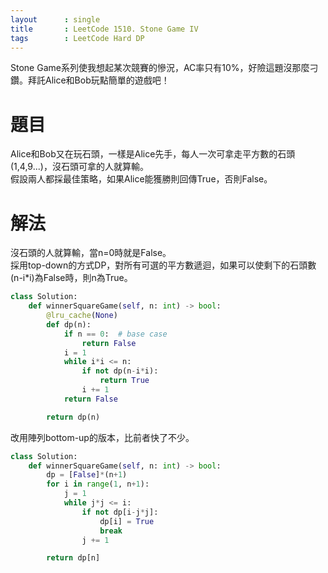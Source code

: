 ```yaml
---
layout      : single
title       : LeetCode 1510. Stone Game IV
tags 		: LeetCode Hard DP
---
```

Stone Game系列使我想起某次競賽的慘況，AC率只有10%，好險這題沒那麼刁鑽。拜託Alice和Bob玩點簡單的遊戲吧！

# 題目
Alice和Bob又在玩石頭，一樣是Alice先手，每人一次可拿走平方數的石頭(1,4,9...)，沒石頭可拿的人就算輸。  
假設兩人都採最佳策略，如果Alice能獲勝則回傳True，否則False。

# 解法
沒石頭的人就算輸，當n=0時就是False。  
採用top-down的方式DP，對所有可選的平方數遞迴，如果可以使剩下的石頭數(n-i*i)為False時，則n為True。

```python
class Solution:
    def winnerSquareGame(self, n: int) -> bool:
        @lru_cache(None)
        def dp(n):
            if n == 0:  # base case
                return False
            i = 1
            while i*i <= n:
                if not dp(n-i*i):
                    return True
                i += 1
            return False

        return dp(n)

```

改用陣列bottom-up的版本，比前者快了不少。

```python
class Solution:
    def winnerSquareGame(self, n: int) -> bool:
        dp = [False]*(n+1)
        for i in range(1, n+1):
            j = 1
            while j*j <= i:
                if not dp[i-j*j]:
                    dp[i] = True
                    break
                j += 1

        return dp[n]

```
